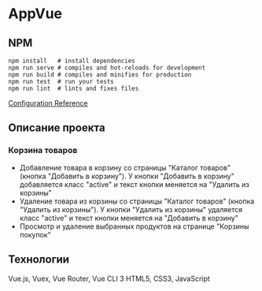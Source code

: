 # AppVue

## NPM
```
npm install   # install dependencies
npm run serve # compiles and hot-reloads for development
npm run build # compiles and minifies for production
npm run test  # run your tests
npm run lint  # lints and fixes files
``` 
[Configuration Reference](https://cli.vuejs.org/config/)

## Описание проекта

### Корзина товаров
- Добавление товара в корзину со страницы "Каталог товаров" (кнопка "Добавить в корзину"). У кнопки "Добавить в корзину" добавляется класс "active" и текст кнопки меняется на "Удалить из корзины"  
- Удаление товара из корзины со страницы "Каталог товаров" (кнопка "Удалить из корзины"). У кнопки "Удалить из корзины" удаляется класс "active" и текст кнопки меняется на "Добавить в корзину"  
- Просмотр и удаление выбранных продуктов на странице "Корзины покупок"  

## Технологии
Vue.js, Vuex, Vue Router, Vue CLI 3
HTML5, CSS3, JavaScript

